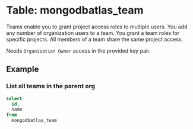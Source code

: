 # Table: mongodbatlas_team

Teams enable you to grant project access roles to multiple users. You add any number of organization users to a team. You grant a team roles for specific projects. All members of a team share the same project access.

Needs `Organization Owner` access in the provided key pair.

## Example

### List all teams in the parent org

```sql
select 
  id, 
  name
from 
  mongodbatlas_team
```